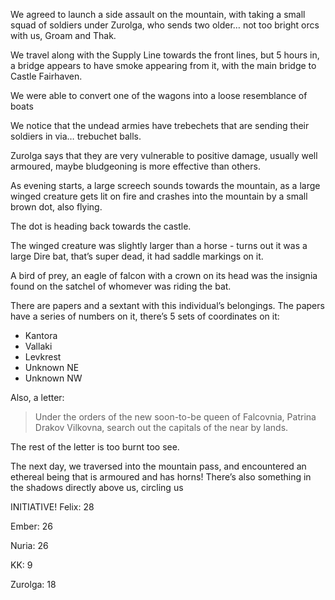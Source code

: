 We agreed to launch a side assault on the mountain, with taking a small squad of soldiers under Zurolga, who sends two older… not too bright orcs with us, Groam and Thak.

We travel along with the Supply Line towards the front lines, but 5 hours in, a bridge appears to have smoke appearing from it, with the main bridge to Castle Fairhaven.

We were able to convert one of the wagons into a loose resemblance of boats

We notice that the undead armies have trebechets that are sending their soldiers in via… trebuchet balls.

Zurolga says that they are very vulnerable to positive damage, usually well armoured, maybe bludgeoning is more effective than others.

As evening starts, a large screech sounds towards the mountain, as a large winged creature gets lit on fire and crashes into the mountain by a small brown dot, also flying.

The dot is heading back towards the castle.

The winged creature was slightly larger than a horse - turns out it was a large Dire bat, that’s super dead, it had saddle markings on it.

A bird of prey, an eagle of falcon with a crown on its head was the insignia found on the satchel of whomever was riding the bat.

There are papers and a sextant with this individual’s belongings. The papers have a series of numbers on it, there’s 5 sets of coordinates on it:

- Kantora
- Vallaki
- Levkrest
- Unknown NE
- Unknown NW

Also, a letter:

> Under the orders of the new soon-to-be queen of Falcovnia, Patrina Drakov Vilkovna, search out the capitals of the near by lands.

The rest of the letter is too burnt too see.

The next day, we traversed into the mountain pass, and encountered an ethereal being that is armoured and has horns! There’s also something in the shadows directly above us, circling us

INITIATIVE! Felix: 28

Ember: 26

Nuria: 26

KK: 9

Zurolga: 18